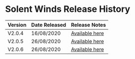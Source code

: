 # Solent Winds Release History

|Version|Date Released|Release Notes|
|-------|-------------|-------------|
|V2.0.4|16/08/2020|[Available here](V2.0.4.md)|
|V2.0.5|26/08/2020|[Available here](V2.0.5.md)|
|V2.0.6|26/08/2020|[Available here](V2.0.6.md)|
